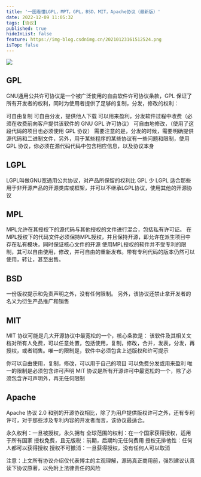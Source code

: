 ```yaml
---
title: '一图看懂LGPL，MPT，GPL，BSD，MIT，Apache协议（最新版）'
date: 2022-12-09 11:05:32
tags: [协议]
published: true
hideInList: false
feature: https://img-blog.csdnimg.cn/20210123161512524.png
isTop: false
---
```

<img src="https://img-blog.csdnimg.cn/20210123161512524.png" />

## GPL
GNU通用公共许可协议是一个被广泛使用的自由软件许可协议条款，GPL 保证了所有开发者的权利，同时为使用者提供了足够的复制，分发，修改的权利：

可自由复制
可自由分发，提供他人下载
可以用来盈利，分发软件过程中收费（必须在收费前向客户提供该软件的 GNU GPL 许可协议）
可自由地修改，（使用了这段代码的项目也必须使用 GPL 协议）
需要注意的是，分发的时候，需要明确提供源代码和二进制文件，另外，用于某些程序的某些协议有一些问题和限制，使用 GPL 协议，你必须在源代码代码中包含相应信息，以及协议本身

## LGPL
LGPL叫做GNU宽通用公共协议，对产品所保留的权利比 GPL 少
LGPL 适合那些用于非开源产品的开源类库或框架，并可以不继承LGPL协议，使用其他的开源协议
 
## MPL
MPL允许在其授权下的源代码与其他授权的文件进行混合，包括私有许可证。
在MPL授权下的代码文件必须保持MPL授权，并且保持开源，即允许在派生项目中存在私有模块，同时保证核心文件的开源
使用MPL授权的软件并不受专利的限制，其可以自由使用，修改，并可自由的重新发布。带有专利代码的版本仍然可以使用，转让，甚至出售。

## BSD
一份版权提示和免责声明之外，没有任何限制。
另外，该协议还禁止拿开发者的名义为衍生产品推广和销售

## MIT
MIT 协议可能是几大开源协议中最宽松的一个，核心条款是：
该软件及其相关文档对所有人免费，可以任意处置，包括使用，复制，修改，合并，发表，分发，再授权，或者销售。唯一的限制是，软件中必须包含上述版权和许可提示

你可以自由使用，复制，修改，可以用于自己的项目
可以免费分发或用来盈利
唯一的限制是必须包含许可声明
MIT 协议是所有开源许可中最宽松的一个，除了必须包含许可声明外，再无任何限制

## Apache
Apache 协议 2.0 和别的开源协议相比，除了为用户提供版权许可之外，还有专利许可，对于那些涉及专利内容的开发者而言，该协议最适合。

永久权利：一旦被授权，永久拥有
全球范围的权利：在一个国家获得授权，适用于所有国家
授权免费，且无版税：前期，后期均无任何费用
授权无排他性：任何人都可以获得授权
授权不可撤消：一旦获得授权，没有任何人可以取消
 
注意：上文所有协议介绍仅代表博主的主观理解，源码真正商用前，强烈建议认真读下协议原著，以免附上法律责任的风险
